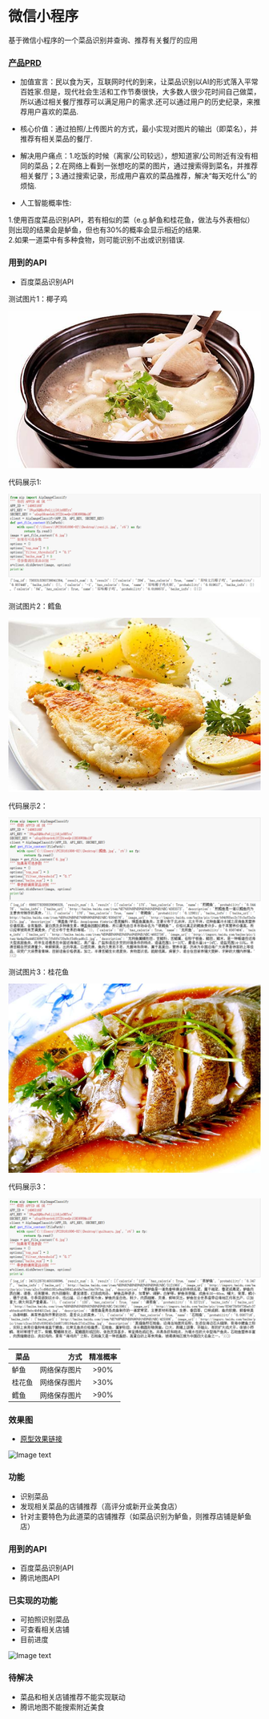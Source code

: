 # 微信小程序
基于微信小程序的一个菜品识别并查询、推荐有关餐厅的应用  


### [产品PRD](https://github.com/kkrrystal2/API_ML_AI/blob/master/PRD.md)  
* 加值宣言：民以食为天，互联网时代的到来，让菜品识别以AI的形式落入平常百姓家.但是，现代社会生活和工作节奏很快，大多数人很少花时间自己做菜，所以通过相关餐厅推荐可以满足用户的需求.还可以通过用户的历史纪录，来推荐用户喜欢的菜品.  

* 核心价值：通过拍照/上传图片的方式，最小实现对图片的输出（即菜名），并推荐有相关菜品的餐厅. 

* 解决用户痛点：1.吃饭的时候（离家/公司较远），想知道家/公司附近有没有相同的菜品；2.在网络上看到一张想吃的菜的图片，通过搜索得到菜名，并推荐相关餐厅；3.通过搜索记录，形成用户喜欢的菜品推荐，解决“每天吃什么”的烦恼.

* 人工智能概率性:  

1.使用百度菜品识别API，若有相似的菜（e.g.鲈鱼和桂花鱼，做法与外表相似）则出现的结果会是鲈鱼，但也有30%的概率会显示相近的结果.  
2.如果一道菜中有多种食物，则可能识别不出或识别错误.


### 用到的API
* 百度菜品识别API  

测试图片1：椰子鸡  

![Image text](./yeziji.jpg)  

代码展示1:  

![Image text](./可行性1.png)  

测试图片2：鳕鱼  

![Image text](./鳕鱼.jpg)  

代码展示2：

![Image text](./可行性2.png)  

测试图片3：桂花鱼

![Image text](./guihuayu.jpg)  

代码展示3：

![Image text](./可行性3.png)  

| 菜品        | 方式    |  精准概率  |
| --------   | -----:   | :----: |
| 鲈鱼        | 网络保存图片      |   >90%   |
| 桂花鱼        | 网络保存图片      |   >30%    |
| 鳕鱼        | 网络保存图片      |   >90%    |  


### 效果图  
* [原型效果链接](https://kkrrystal2.github.io/prototype/)

![Image text](./pro.jpg)

### 功能
* 识别菜品
* 发现相关菜品的店铺推荐（高评分或新开业美食店）  
* 针对主要特色为此道菜的店铺推荐（如菜品识别为鲈鱼，则推荐店铺是鲈鱼店）


### 用到的API
* 百度菜品识别API  
* 腾讯地图API

### 已实现的功能  
* 可拍照识别菜品  
* 可查看相关店铺  
* 目前进度  

![Image text](./目前进度.gif)


### 待解决
* 菜品和相关店铺推荐不能实现联动  
* 腾讯地图不能搜索附近美食  


